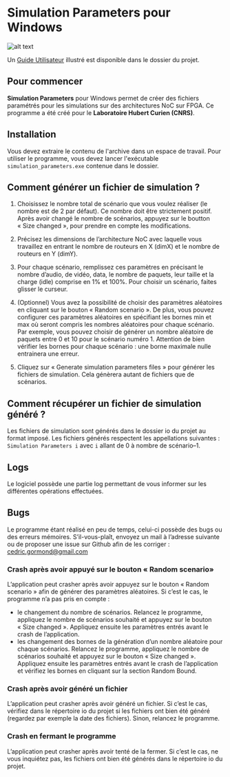 # Simulation Parameters pour Windows

![alt text](https://laboratoirehubertcurien.univ-st-etienne.fr/skins/labhcurien/resources//img/logo.png "Laboratoire Hubert Curien")

Un [Guide Utilisateur](https://github.com/cedric-gormond/simulation_parameters/blob/master/Guide%20utilisateur%20simulation%20parameters.pdf) illustré est disponible dans le dossier du projet.

## Pour commencer
**Simulation Parameters** pour Windows permet de créer des fichiers paramétrés pour les simulations sur des architectures NoC sur FPGA. Ce programme a été créé pour le **Laboratoire Hubert Curien (CNRS)**.

## Installation
Vous devez extraire le contenu de l'archive dans un espace de travail. Pour utiliser le programme, vous devez lancer l'exécutable `simulation_parameters.exe` contenue dans le dossier.

## Comment générer un fichier de simulation ?
1. Choisissez le nombre total de scénario que vous voulez réaliser (le nombre est de 2 par défaut). Ce nombre doit être strictement positif. Après avoir changé le nombre de scénarios, appuyez sur le boutton « Size changed », pour prendre en compte les modifications.

2. Précisez les dimensions de l’architecture NoC avec laquelle vous travaillez en entrant le nombre de routeurs en X (dimX) et le nombre de routeurs en Y (dimY).

3. Pour chaque scénario, remplissez ces paramètres en précisant le nombre d’audio, de vidéo, data, le nombre de paquets, leur taille et la charge (idle) comprise en 1% et 100%. Pour choisir un scénario, faites glisser le curseur.

4. (Optionnel) Vous avez la possibilité de choisir des paramètres aléatoires en cliquant sur le bouton « Random scenario ».
De plus, vous pouvez configurer ces paramètres aléatoires en spécifiant les bornes min et max où seront compris les nombres aléatoires pour chaque scénario. 
Par exemple,  vous pouvez choisir de générer un nombre aléatoire de paquets entre 0 et 10 pour le scénario numéro 1. Attention de bien vérifier les bornes pour chaque scénario : une borne maximale nulle entrainera une erreur.

5. Cliquez sur « Generate simulation parameters files » pour générer les fichiers de simulation.  Cela génèrera autant de fichiers que de scénarios.

## Comment récupérer un fichier de simulation généré ?
Les fichiers de simulation sont générés dans le dossier io du projet au format imposé. Les fichiers générés respectent les appellations suivantes : `Simulation Parameters i` avec `i` allant de 0 à nombre de scénario–1.

## Logs
Le logiciel possède une partie log permettant de vous informer sur les différentes opérations effectuées.

## Bugs
Le programme étant réalisé en peu de temps, celui-ci possède des bugs ou des erreurs mémoires. S’il-vous-plaît, envoyez un mail à l’adresse suivante ou de proposer une issue sur Github afin de les corriger : cedric.gormond@gmail.com 

### Crash après avoir appuyé sur le bouton « Random scenario»
L’application peut crasher après avoir appuyez sur le bouton « Random scenario » afin de générer des paramètres aléatoires. Si c’est le cas, le programme n’a pas pris en compte : 
- le changement du nombre de scénarios. Relancez le programme, appliquez le nombre de scénarios souhaité et appuyez sur le bouton « Size changed ». Appliquez ensuite les paramètres entrés avant le crash de l’application.
- les changement des bornes de la génération d’un nombre aléatoire pour chaque scénarios. Relancez le programme, appliquez le nombre de scénarios souhaité et appuyez sur le bouton « Size changed ». Appliquez ensuite les paramètres entrés avant le crash de l’application et vérifiez les bornes en cliquant sur la section Random Bound.

### Crash après avoir généré un fichier
L’application peut crasher après avoir généré un fichier. Si c’est le cas, vérifiez dans le répertoire io du projet si les fichiers ont bien été généré (regardez par exemple la date des fichiers). Sinon, relancez le programme.

### Crash en fermant le programme
L’application peut crasher après avoir tenté de la fermer. Si c’est le cas, ne vous inquiétez pas, les fichiers ont bien été générés dans le répertoire io du projet.
